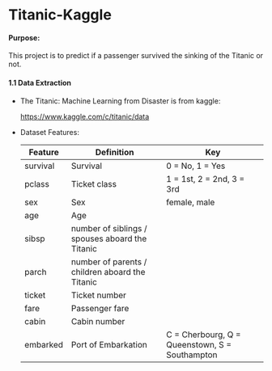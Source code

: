 # Titanic-Kaggle

#### Purpose:

This project is to predict if a passenger survived the sinking of the Titanic or not. 

#### 1.1 Data Extraction
    
   * The Titanic: Machine Learning from Disaster is from kaggle:
   
        https://www.kaggle.com/c/titanic/data
        
   * Dataset Features:
   
        |   Feature          | Definition           |   Key      |
        | ----------------   |-------------         |-------------  | 
        |   survival         |  Survival            |0 = No, 1 = Yes      |
        |   pclass           |  Ticket class        |1 = 1st, 2 = 2nd, 3 = 3rd|
        |   sex              |  Sex                 | female, male|
        |   age              |  Age                 |               |
        |   sibsp            |  number of siblings / spouses aboard the Titanic|        |
        |   parch            |  number of parents / children aboard the Titanic|           |
        |   ticket           |  Ticket number       |           |
        |   fare             |  Passenger fare      |       |
        |   cabin            |  Cabin number        |           |
        |   embarked         |  Port of Embarkation | C = Cherbourg, Q = Queenstown, S = Southampton|
        
   
